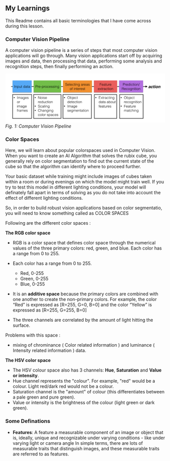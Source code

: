 ## My Learnings

This Readme contains all basic terminologies that I have come across during this lesson.


### Computer Vision Pipeline

A computer vision pipeline is a series of steps that most computer vision applications will go through. Many vision applications start off by acquiring images and data, then processing that data, performing some analysis and recognition steps, then finally performing an action. 

![Computer Vision Pipeline](images/pipeline.png )
*Fig. 1: Computer Vision Pipeline*


### Color Spaces
Here, we will learn about popular colorspaces used in Computer Vision.
When you want to create an AI Algorithm that solves the rubix cube, you generally rely on color segmentation to find out the current state of the cube so that the algorithm can identify where to proceed further. 

Your basic dataset while training might include images of cubes taken within a room or during evenings on which the model might train well.
If you try to test this model in different lighting conditions, your model will definately fall apart in terms of solving as you do not take into account the effect of different lighting conditions.

So, in order to build robust vision applications based on color segmentatio, you will need to know something called as COLOR SPACES

Following are the different color spaces :

**The RGB color space** 
-  RGB is a color space that defines color space through the numerical values of the three primary colors: red, green, and blue. Each color has a range from 0 to 255.
-   Each color has a range from 0 to 255.
    - Red, 0-255
    - Green, 0-255
    - Blue, 0-255

- It is an **additive space** because the primary colors are combined with one another to create the non-primary colors. For example, the color “Red” is expressed as [R=255, G=0, B=0] and the color “Yellow” is expressed as [R=255, G=255, B=0]

- The three channels are correlated by the amount of light hitting the surface.

Problems with this space : 
- mixing of chrominance ( Color related information ) and luminance ( Intensity related information ) data.

**The HSV color space**

-   The HSV colour space also has 3 channels: **Hue**, **Saturation** and **Value or intensity**.
-   Hue channel represents the "colour". For example, "red" would be a colour. Light red/dark red would not be a colour.
-   Saturation channel is the "amount" of colour (this differentiates between a pale green and pure green).
-   Value or intensity is the brightness of the colour (light green or dark green).

### Some Definations 
- **Features**: A feature a measurable component of an image or object that is, ideally, unique and recognizable under varying conditions - like under varying light or camera angle
In simple terms, there are lots of measurable traits that distinguish images, and these measurable traits are referred to as features.